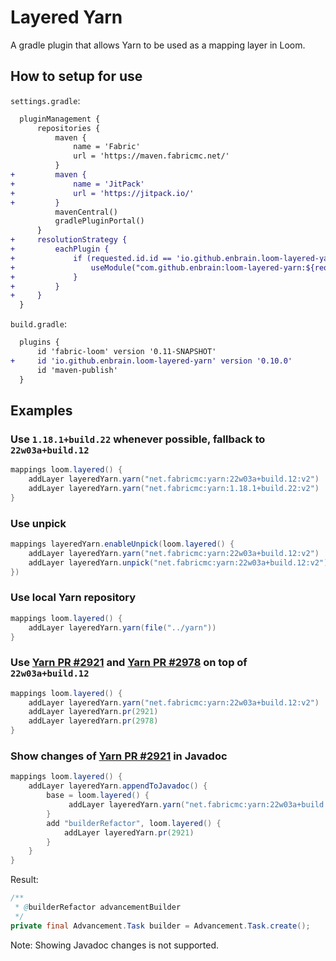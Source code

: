 # Layered Yarn
A gradle plugin that allows Yarn to be used as a mapping layer in Loom.

## How to setup for use

`settings.gradle`:

```diff
  pluginManagement {
      repositories {
          maven {
              name = 'Fabric'
              url = 'https://maven.fabricmc.net/'
          }
+         maven {
+             name = 'JitPack'
+             url = 'https://jitpack.io/'
+         }
          mavenCentral()
          gradlePluginPortal()
      }
+     resolutionStrategy {
+         eachPlugin {
+             if (requested.id.id == 'io.github.enbrain.loom-layered-yarn') {
+                 useModule("com.github.enbrain:loom-layered-yarn:${requested.version}")
+             }
+         }
+     }
  }
```

`build.gradle`:

```diff
  plugins {
      id 'fabric-loom' version '0.11-SNAPSHOT'
+     id 'io.github.enbrain.loom-layered-yarn' version '0.10.0'
      id 'maven-publish'
  }
```

## Examples

### Use `1.18.1+build.22` whenever possible, fallback to `22w03a+build.12`

```groovy
mappings loom.layered() {
    addLayer layeredYarn.yarn("net.fabricmc:yarn:22w03a+build.12:v2")
    addLayer layeredYarn.yarn("net.fabricmc:yarn:1.18.1+build.22:v2")
}
```

### Use unpick

```groovy
mappings layeredYarn.enableUnpick(loom.layered() {
    addLayer layeredYarn.yarn("net.fabricmc:yarn:22w03a+build.12:v2")
    addLayer layeredYarn.unpick("net.fabricmc:yarn:22w03a+build.12:v2")
})
```

### Use local Yarn repository

```groovy
mappings loom.layered() {
    addLayer layeredYarn.yarn(file("../yarn"))
}
```

### Use [Yarn PR #2921](https://github.com/FabricMC/yarn/pull/2921) and [Yarn PR #2978](https://github.com/FabricMC/yarn/pull/2978) on top of `22w03a+build.12`

```groovy
mappings loom.layered() {
    addLayer layeredYarn.yarn("net.fabricmc:yarn:22w03a+build.12:v2")
    addLayer layeredYarn.pr(2921)
    addLayer layeredYarn.pr(2978)
}
```

### Show changes of [Yarn PR #2921](https://github.com/FabricMC/yarn/pull/2921) in Javadoc

```groovy
mappings loom.layered() {
    addLayer layeredYarn.appendToJavadoc() {
        base = loom.layered() {
             addLayer layeredYarn.yarn("net.fabricmc:yarn:22w03a+build.12:v2")
        }
        add "builderRefactor", loom.layered() {
            addLayer layeredYarn.pr(2921)
        }
    }
}
```

Result:

```java
/**
 * @builderRefactor advancementBuilder
 */
private final Advancement.Task builder = Advancement.Task.create();
```

Note: Showing Javadoc changes is not supported.
